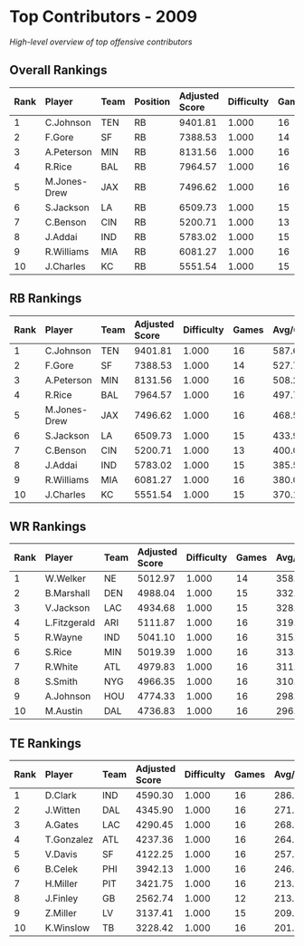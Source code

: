 # Top Contributors - 2009

*High-level overview of top offensive contributors*

## Overall Rankings

| Rank | Player       | Team | Position | Adjusted Score | Difficulty | Games | Avg/Game | Typical | Consistency | Trend      |
| :----| :------------| :----| :--------| :--------------| :----------| :-----| :--------| :-------| :-----------| :----------|
| 1    | C.Johnson    | TEN  | RB       | 9401.81        | 1.000      | 16    | 587.61   | 551.20  | 8/1/7       | Increasing |
| 2    | F.Gore       | SF   | RB       | 7388.53        | 1.000      | 14    | 527.75   | 554.65  | 6/3/5       | Decreasing |
| 3    | A.Peterson   | MIN  | RB       | 8131.56        | 1.000      | 16    | 508.22   | 474.00  | 8/1/7       | Decreasing |
| 4    | R.Rice       | BAL  | RB       | 7964.57        | 1.000      | 16    | 497.79   | 528.32  | 8/2/6       | Stable     |
| 5    | M.Jones-Drew | JAX  | RB       | 7496.62        | 1.000      | 16    | 468.54   | 440.46  | 8/2/6       | Decreasing |
| 6    | S.Jackson    | LA   | RB       | 6509.73        | 1.000      | 15    | 433.98   | 454.92  | 7/5/3       | Stable     |
| 7    | C.Benson     | CIN  | RB       | 5200.71        | 1.000      | 13    | 400.05   | 412.54  | 6/2/5       | Decreasing |
| 8    | J.Addai      | IND  | RB       | 5783.02        | 1.000      | 15    | 385.53   | 385.28  | 5/2/8       | Increasing |
| 9    | R.Williams   | MIA  | RB       | 6081.27        | 1.000      | 16    | 380.08   | 318.18  | 8/2/6       | Stable     |
| 10   | J.Charles    | KC   | RB       | 5551.54        | 1.000      | 15    | 370.10   | 347.65  | 7/1/7       | Increasing |

## RB Rankings

| Rank | Player       | Team | Adjusted Score | Difficulty | Games | Avg/Game | Typical | Consistency | Trend      |
| :----| :------------| :----| :--------------| :----------| :-----| :--------| :-------| :-----------| :----------|
| 1    | C.Johnson    | TEN  | 9401.81        | 1.000      | 16    | 587.61   | 551.20  | 8/1/7       | Increasing |
| 2    | F.Gore       | SF   | 7388.53        | 1.000      | 14    | 527.75   | 554.65  | 6/3/5       | Decreasing |
| 3    | A.Peterson   | MIN  | 8131.56        | 1.000      | 16    | 508.22   | 474.00  | 8/1/7       | Decreasing |
| 4    | R.Rice       | BAL  | 7964.57        | 1.000      | 16    | 497.79   | 528.32  | 8/2/6       | Stable     |
| 5    | M.Jones-Drew | JAX  | 7496.62        | 1.000      | 16    | 468.54   | 440.46  | 8/2/6       | Decreasing |
| 6    | S.Jackson    | LA   | 6509.73        | 1.000      | 15    | 433.98   | 454.92  | 7/5/3       | Stable     |
| 7    | C.Benson     | CIN  | 5200.71        | 1.000      | 13    | 400.05   | 412.54  | 6/2/5       | Decreasing |
| 8    | J.Addai      | IND  | 5783.02        | 1.000      | 15    | 385.53   | 385.28  | 5/2/8       | Increasing |
| 9    | R.Williams   | MIA  | 6081.27        | 1.000      | 16    | 380.08   | 318.18  | 8/2/6       | Stable     |
| 10   | J.Charles    | KC   | 5551.54        | 1.000      | 15    | 370.10   | 347.65  | 7/1/7       | Increasing |

## WR Rankings

| Rank | Player       | Team | Adjusted Score | Difficulty | Games | Avg/Game | Typical | Consistency | Trend      |
| :----| :------------| :----| :--------------| :----------| :-----| :--------| :-------| :-----------| :----------|
| 1    | W.Welker     | NE   | 5012.97        | 1.000      | 14    | 358.07   | 367.88  | 6/1/7       | Increasing |
| 2    | B.Marshall   | DEN  | 4988.04        | 1.000      | 15    | 332.54   | 315.97  | 7/3/5       | Increasing |
| 3    | V.Jackson    | LAC  | 4934.68        | 1.000      | 15    | 328.98   | 349.96  | 7/2/6       | Decreasing |
| 4    | L.Fitzgerald | ARI  | 5111.87        | 1.000      | 16    | 319.49   | 307.74  | 8/1/7       | Decreasing |
| 5    | R.Wayne      | IND  | 5041.10        | 1.000      | 16    | 315.07   | 287.47  | 7/1/8       | Decreasing |
| 6    | S.Rice       | MIN  | 5019.39        | 1.000      | 16    | 313.71   | 297.74  | 8/1/7       | Increasing |
| 7    | R.White      | ATL  | 4979.83        | 1.000      | 16    | 311.24   | 303.44  | 8/0/8       | Increasing |
| 8    | S.Smith      | NYG  | 4966.35        | 1.000      | 16    | 310.40   | 290.19  | 8/3/5       | Stable     |
| 9    | A.Johnson    | HOU  | 4774.33        | 1.000      | 16    | 298.40   | 273.86  | 6/1/9       | Increasing |
| 10   | M.Austin     | DAL  | 4736.83        | 1.000      | 16    | 296.05   | 266.48  | 8/1/7       | Increasing |

## TE Rankings

| Rank | Player     | Team | Adjusted Score | Difficulty | Games | Avg/Game | Typical | Consistency | Trend      |
| :----| :----------| :----| :--------------| :----------| :-----| :--------| :-------| :-----------| :----------|
| 1    | D.Clark    | IND  | 4590.30        | 1.000      | 16    | 286.89   | 259.32  | 7/1/8       | Stable     |
| 2    | J.Witten   | DAL  | 4345.90        | 1.000      | 16    | 271.62   | 239.39  | 8/2/6       | Increasing |
| 3    | A.Gates    | LAC  | 4290.45        | 1.000      | 16    | 268.15   | 257.55  | 7/3/6       | Stable     |
| 4    | T.Gonzalez | ATL  | 4237.36        | 1.000      | 16    | 264.83   | 275.33  | 9/1/6       | Stable     |
| 5    | V.Davis    | SF   | 4122.25        | 1.000      | 16    | 257.64   | 194.57  | 8/1/7       | Stable     |
| 6    | B.Celek    | PHI  | 3942.13        | 1.000      | 16    | 246.38   | 216.36  | 7/2/7       | Stable     |
| 7    | H.Miller   | PIT  | 3421.75        | 1.000      | 16    | 213.86   | 178.44  | 7/3/6       | Stable     |
| 8    | J.Finley   | GB   | 2562.74        | 1.000      | 12    | 213.56   | 187.08  | 5/1/6       | Increasing |
| 9    | Z.Miller   | LV   | 3137.41        | 1.000      | 15    | 209.16   | 240.57  | 7/2/6       | Increasing |
| 10   | K.Winslow  | TB   | 3228.42        | 1.000      | 16    | 201.78   | 188.33  | 8/1/7       | Increasing |

